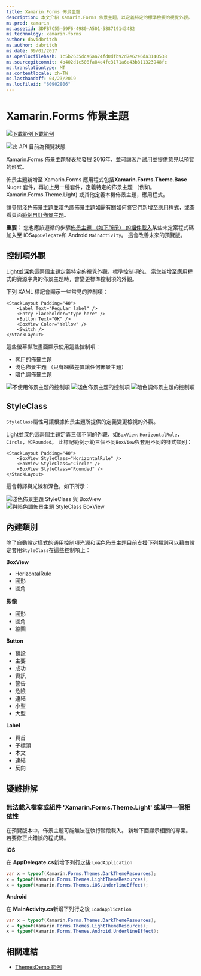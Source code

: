 ```yaml
---
title: Xamarin.Forms 佈景主題
description: 本文介紹 Xamarin.Forms 佈景主題，以定義特定的標準檢視的視覺外觀。
ms.prod: xamarin
ms.assetid: 3DFB7C55-69F6-4980-A501-588719143482
ms.technology: xamarin-forms
author: davidbritch
ms.author: dabritch
ms.date: 09/01/2017
ms.openlocfilehash: 1c5b2635dca6aa74fd0dfb92d7e62e6da3140538
ms.sourcegitcommit: 4b402d1c508fa84e4fc3171a6e43b811323948fc
ms.translationtype: MT
ms.contentlocale: zh-TW
ms.lasthandoff: 04/23/2019
ms.locfileid: "60902806"
---
```

# <a name="xamarinforms-themes"></a>Xamarin.Forms 佈景主題

[![下載範例](~/media/shared/download.png)下載範例](https://github.com/xamarin/xamarin-forms-samples/tree/master/Themes/ThemesDemo)

![](~/media/shared/preview.png "此 API 目前為預覽狀態")

Xamarin.Forms 佈景主題發表於發展 2016年，並可讓客戶試用並提供意見以預覽的形式。

佈景主題新增至 Xamarin.Forms 應用程式包括**Xamarin.Forms.Theme.Base** Nuget 套件，再加上另一種套件，定義特定的佈景主題 （例如。 Xamarin.Forms.Theme.Light) 或其他定義本機佈景主題，應用程式。

請參閱[淺色佈景主題](light.md)並[暗色調佈景主題](dark.md)如需有關如何將它們新增至應用程式，或查看頁面[範例自訂佈景主題](custom.md)。

**重要：** 您也應該遵循的步驟[佈景主題 （如下所示） 的組件載入](#loadtheme)某些未定案程式碼加入至 iOS`AppDelegate`和 Android `MainActivity`。 這會改善未來的預覽版。


## <a name="control-appearance"></a>控制項外觀

[Light](light.md)並[深色](dark.md)這兩個主題定義特定的視覺外觀，標準控制項的。 當您新增至應用程式的資源字典的佈景主題時，會變更標準控制項的外觀。

下列 XAML 標記會顯示一些常見的控制項：

```xaml
<StackLayout Padding="40">
    <Label Text="Regular label" />
    <Entry Placeholder="type here" />
    <Button Text="OK" />
    <BoxView Color="Yellow" />
    <Switch />
</StackLayout>
```

這些螢幕擷取畫面顯示使用這些控制項：

* 套用的佈景主題
* 淺色佈景主題 （只有細微差異讓任何佈景主題）
* 暗色調佈景主題

![](images/standard-none-sml.png "不使用佈景主題的控制項") ![](images/standard-light-sml.png "淺色佈景主題的控制項") ![](images/standard-dark-sml.png "暗色調佈景主題的控制項")

<a name="styleclass" />

## <a name="styleclass"></a>StyleClass

`StyleClass`屬性可讓根據佈景主題所提供的定義變更檢視的外觀。

[Light](light.md)並[深色](dark.md)這兩個主題定義三個不同的外觀，如`BoxView`: `HorizontalRule`， `Circle`，和`Rounded`。 此標記範例示範三個不同`BoxView`與套用不同的樣式類別：

```xaml
<StackLayout Padding="40">
    <BoxView StyleClass="HorizontalRule" />
    <BoxView StyleClass="Circle" />
    <BoxView StyleClass="Rounded" />
</StackLayout>
```

這會轉譯與光線和深色，如下所示：

![](images/boxview-light-sml.png "淺色佈景主題 StyleClass 與 BoxView") ![](images/boxview-dark-sml.png "與暗色調佈景主題 StyleClass BoxView")

<a name="builtin" />

## <a name="built-in-classes"></a>內建類別

除了自動設定樣式的通用控制項光源和深色佈景主題目前支援下列類別可以藉由設定套用`StyleClass`在這些控制項上：

**BoxView**

* HorizontalRule
* 圓形
* 圓角

**影像**

* 圓形
* 圓角
* 縮圖

**Button**

* 預設
* 主要
* 成功
* 資訊
* 警告
* 危險
* 連結
* 小型
* 大型

**Label**

* 頁首
* 子標頭
* 本文
* 連結
* 反向


## <a name="troubleshooting"></a>疑難排解

<a name="loadtheme" />

### <a name="could-not-load-file-or-assembly-xamarinformsthemelight-or-one-of-its-dependencies"></a>無法載入檔案或組件 'Xamarin.Forms.Theme.Light' 或其中一個相依性

在預覽版本中，佈景主題可能無法在執行階段載入。 新增下面顯示相關的專案。 若要修正此錯誤的程式碼。

**iOS**

在  **AppDelegate.cs**新增下列行之後 `LoadApplication`

```csharp
var x = typeof(Xamarin.Forms.Themes.DarkThemeResources);
x = typeof(Xamarin.Forms.Themes.LightThemeResources);
x = typeof(Xamarin.Forms.Themes.iOS.UnderlineEffect);
```

**Android**

在  **MainActivity.cs**新增下列行之後 `LoadApplication`

```csharp
var x = typeof(Xamarin.Forms.Themes.DarkThemeResources);
x = typeof(Xamarin.Forms.Themes.LightThemeResources);
x = typeof(Xamarin.Forms.Themes.Android.UnderlineEffect);
```


## <a name="related-links"></a>相關連結

- [ThemesDemo 範例](https://github.com/xamarin/xamarin-forms-samples/tree/master/Themes/ThemesDemo)
